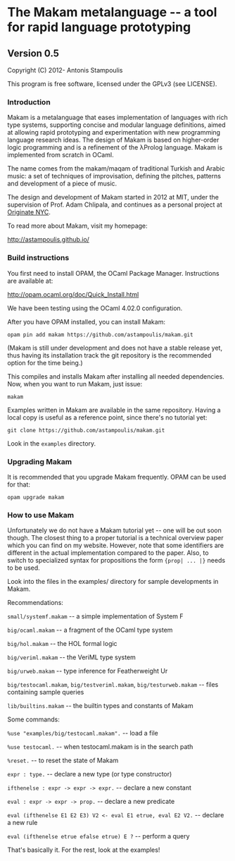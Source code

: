 # The Makam metalanguage -- a tool for rapid language prototyping
## Version 0.5

Copyright (C) 2012- Antonis Stampoulis

This program is free software, licensed under the GPLv3 (see LICENSE).

### Introduction

Makam is a metalanguage that eases implementation of languages with rich type systems, supporting
concise and modular language definitions, aimed at allowing rapid prototyping and experimentation
with new programming language research ideas. The design of Makam is based on higher-order logic
programming and is a refinement of the λProlog language. Makam is implemented from scratch in OCaml.

The name comes from the makam/maqam of traditional Turkish and Arabic music: a set of
techniques of improvisation, defining the pitches, patterns and development of a piece of music.

The design and development of Makam started in 2012 at MIT, under the supervision of Prof. Adam
Chlipala, and continues as a personal project at [Originate NYC](http://www.originate.com/).

To read more about Makam, visit my homepage:

<http://astampoulis.github.io/>


### Build instructions

You first need to install OPAM, the OCaml Package Manager. Instructions are available at:

<http://opam.ocaml.org/doc/Quick_Install.html>

We have been testing using the OCaml 4.02.0 configuration.

After you have OPAM installed, you can install Makam:

    opam pin add makam https://github.com/astampoulis/makam.git

(Makam is still under development and does not have a stable release yet, thus having its
installation track the git repository is the recommended option for the time being.)

This compiles and installs Makam after installing all needed dependencies.
Now, when you want to run Makam, just issue:

    makam

Examples written in Makam are available in the same repository. Having a local copy
is useful as a reference point, since there's no tutorial yet:

    git clone https://github.com/astampoulis/makam.git

Look in the `examples` directory.

### Upgrading Makam

It is recommended that you upgrade Makam frequently. OPAM can be used for that:

    opam upgrade makam

### How to use Makam

Unfortunately we do not have a Makam tutorial yet -- one will be out soon though.
The closest thing to a proper tutorial is a technical overview paper which you can
find on my website. However, note that some identifiers are different in the
actual implementation compared to the paper. Also, to switch to specialized syntax
for propositions the form `{prop| ... |}` needs to be used.

Look into the files in the examples/ directory for sample developments in Makam.

Recommendations:

`small/systemf.makam`  -- a simple implementation of System F

`big/ocaml.makam`      -- a fragment of the OCaml type system

`big/hol.makam`        -- the HOL formal logic

`big/veriml.makam`     -- the VeriML type system

`big/urweb.makam`      -- type inference for Featherweight Ur

`big/testocaml.makam`,
`big/testveriml.makam`,
`big/testurweb.makam`  -- files containing sample queries

`lib/builtins.makam`   -- the builtin types and constants of Makam


Some commands:

`%use "examples/big/testocaml.makam".`       -- load a file

`%use testocaml.`                            -- when testocaml.makam is in the search path

`%reset.`                                    -- to reset the state of Makam

`expr : type.`                               -- declare a new type (or type constructor)

`ifthenelse : expr -> expr -> expr.`         -- declare a new constant

`eval : expr -> expr -> prop.`               -- declare a new predicate

`eval (ifthenelse E1 E2 E3) V2 <- eval E1 etrue, eval E2 V2.` -- declare a new rule

`eval (ifthenelse etrue efalse etrue) E ?` -- perform a query


That's basically it. For the rest, look at the examples!
